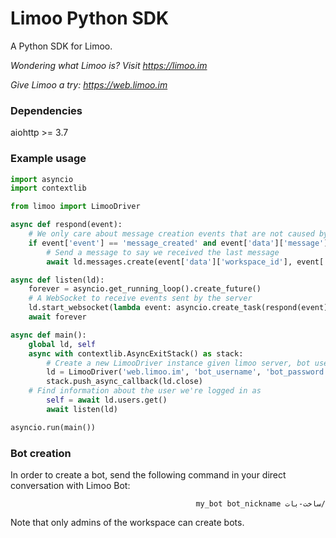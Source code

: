 # Limoo Python SDK
A Python SDK for Limoo.  
  
*Wondering what Limoo is? Visit https://limoo.im*  
  
*Give Limoo a try: https://web.limoo.im*

### Dependencies
aiohttp >= 3.7

### Example usage
```python
import asyncio
import contextlib

from limoo import LimooDriver

async def respond(event):
    # We only care about message creation events that are not caused by us
    if event['event'] == 'message_created' and event['data']['message']['user_id'] != self['id']:
        # Send a message to say we received the last message
        await ld.messages.create(event['data']['workspace_id'], event['data']['message']['conversation_id'], 'got your message')

async def listen(ld):
    forever = asyncio.get_running_loop().create_future()
    # A WebSocket to receive events sent by the server
    ld.start_websocket(lambda event: asyncio.create_task(respond(event)))
    await forever

async def main():
    global ld, self
    async with contextlib.AsyncExitStack() as stack:
        # Create a new LimooDriver instance given limoo server, bot username and bot password
        ld = LimooDriver('web.limoo.im', 'bot_username', 'bot_password')
        stack.push_async_callback(ld.close)
	# Find information about the user we're logged in as
        self = await ld.users.get()
        await listen(ld)

asyncio.run(main())
```

### Bot creation
In order to create a bot, send the following command in your direct conversation with Limoo Bot:

<div dir="rtl">

```
/ساخت-بات my_bot bot_nickname
```

</div>

Note that only admins of the workspace can create bots.
